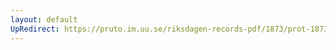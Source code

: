 ```yaml
---
layout: default
UpRedirect: https://pruto.im.uu.se/riksdagen-records-pdf/1873/prot-1873--ak--522/prot-1873--ak--522_003.pdf
---
```


